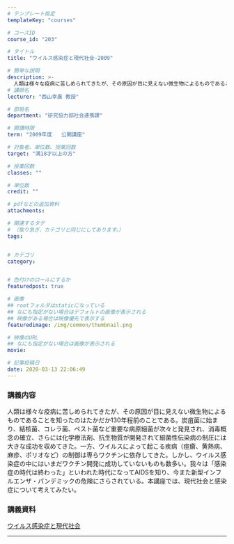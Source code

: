 ```yaml
---
# テンプレート指定
templateKey: "courses"

# コースID
course_id: "203"

# タイトル
title: "ウイルス感染症と現代社会-2009"

# 簡単な説明
description: >-
  人類は様々な疫病に苦しめられてきたが、その原因が目に見えない微生物によるものであることを知ったのはたかだか130年程前のことである。炭疽菌に始まり、結核菌、コレラ菌、ペスト菌など重要な病原細菌が次々と発見され、消毒概念の確立、さらには化学療法剤、抗生物質が開発されて細菌性伝染病の制圧には大きな成功を収めてきた。一方、ウイルスによって起こる疾病（痘瘡、黄熱病、麻疹、ポリオなど）の制御は専らワクチンに ...
# 講師名
lecturer: "西山幸廣 教授"

# 部局名
department: "研究協力部社会連携課"

# 開講時限
term: "2009年度	公開講座"

# 対象者、単位数、授業回数
target: "満18才以上の方"

# 授業回数
classes: ""

# 単位数
credit: ""

# pdfなどの追加資料
attachments:

# 関連するタグ
# （取り急ぎ、カテゴリと同じにしてあります。）
tags:


# カテゴリ
category:


# 色付けのロールにするか
featuredpost: true

# 画像
## rootフォルダはstaticになっている
## なにも指定がない場合はデフォルトの画像が表示される
## 映像がある場合は映像優先で表示する
featuredimage: /img/common/thumbnail.png

# 映像のURL
## なにも指定がない場合は画像が表示される
movie: 

# 記事投稿日
date: 2020-03-13 22:06:49
---
```


### 講義内容

人類は様々な疫病に苦しめられてきたが、その原因が目に見えない微生物によるものであることを知ったのはたかだか130年程前のことである。炭疽菌に始まり、結核菌、コレラ菌、ペスト菌など重要な病原細菌が次々と発見され、消毒概念の確立、さらには化学療法剤、抗生物質が開発されて細菌性伝染病の制圧には大きな成功を収めてきた。一方、ウイルスによって起こる疾病（痘瘡、黄熱病、麻疹、ポリオなど）の制御は専らワクチンに依存してきた。しかし、ウイルス感染症の中にはいまだワクチン開発に成功していないものも数多い。我々は「感染症の時代は終わった」といわれた時代になってAIDSを知り、今また新型インフルエンザ・パンデミックの危険にさらされている。本講座では、現代社会と感染症について考えてみたい。














### 講義資料

[ウイルス感染症と現代社会](http://ocw.nagoya-u.jp/files/203/nishiyama.pdf) 










-----
